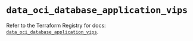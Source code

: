 # `data_oci_database_application_vips`

Refer to the Terraform Registry for docs: [`data_oci_database_application_vips`](https://registry.terraform.io/providers/oracle/oci/6.18.0/docs/data-sources/database_application_vips).
